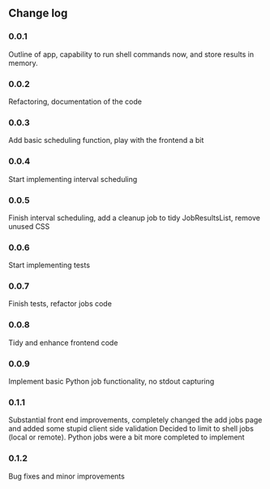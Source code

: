 ## Change log
### 0.0.1
Outline of app, capability to run shell commands now, and store results in memory.

### 0.0.2
Refactoring, documentation of the code 

### 0.0.3
Add basic scheduling function, play with the frontend a bit

### 0.0.4
Start implementing interval scheduling

### 0.0.5 
Finish interval scheduling, add a cleanup job to tidy JobResultsList, remove unused CSS

### 0.0.6
Start implementing tests

### 0.0.7
Finish tests, refactor jobs code

### 0.0.8
Tidy and enhance frontend code

### 0.0.9
Implement basic Python job functionality, no stdout capturing 

### 0.1.1
Substantial front end improvements, completely changed the add jobs page and added some stupid client side validation
Decided to limit to shell jobs (local or remote). Python jobs were a bit more completed to implement 

### 0.1.2
Bug fixes and minor improvements